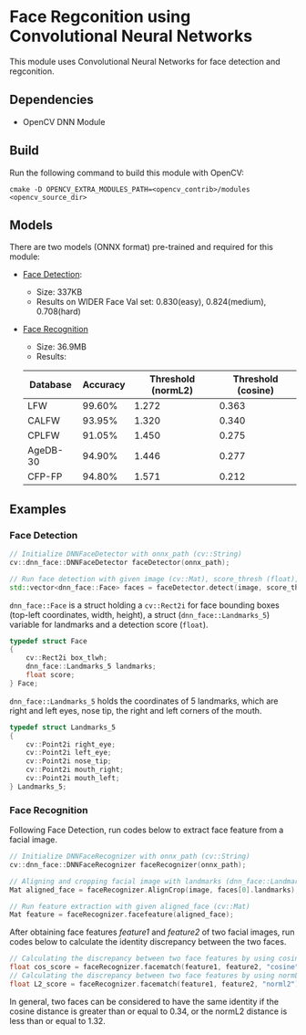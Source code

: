 # Face Regconition using Convolutional Neural Networks

This module uses Convolutional Neural Networks for face detection and regconition.

## Dependencies
- OpenCV DNN Module

## Build

Run the following command to build this module with OpenCV:
```shell
cmake -D OPENCV_EXTRA_MODULES_PATH=<opencv_contrib>/modules <opencv_source_dir>
```

## Models

There are two models (ONNX format) pre-trained and required for this module:
- [Face Detection](https://github.com/ShiqiYu/libfacedetection.train/tree/master/tasks/task1/onnx):
    - Size: 337KB
    - Results on WIDER Face Val set: 0.830(easy), 0.824(medium), 0.708(hard)
- [Face Recognition](https://drive.google.com/file/d/1ClK9WiB492c5OZFKveF3XiHCejoOxINW/view?usp=sharing)
    - Size: 36.9MB
    - Results:
    
    | Database | Accuracy | Threshold (normL2) | Threshold (cosine) |
    | -------- | -------- | ------------------ | ------------------ |
    | LFW      | 99.60%   | 1.272              | 0.363              |
    | CALFW    | 93.95%   | 1.320              | 0.340              |
    | CPLFW    | 91.05%   | 1.450              | 0.275              |
    | AgeDB-30 | 94.90%   | 1.446              | 0.277              |
    | CFP-FP   | 94.80%   | 1.571              | 0.212              |

## Examples

### Face Detection
```cpp
// Initialize DNNFaceDetector with onnx_path (cv::String)
cv::dnn_face::DNNFaceDetector faceDetector(onnx_path);

// Run face detection with given image (cv::Mat), score_thresh (float), nms_thresh (float) and top_k (int)
std::vector<dnn_face::Face> faces = faceDetector.detect(image, score_thresh, nms_thresh, top_k);
```

`dnn_face::Face` is a struct holding a `cv::Rect2i` for face bounding boxes (top-left coordinates, width, height), a struct (`dnn_face::Landmarks_5`) variable for landmarks and a detection score (`float`).
```cpp
typedef struct Face
{
    cv::Rect2i box_tlwh;
    dnn_face::Landmarks_5 landmarks;
    float score;
} Face;
```

`dnn_face::Landmarks_5` holds the coordinates of 5 landmarks, which are right and left eyes, nose tip, the right and left corners of the mouth.
```cpp
typedef struct Landmarks_5
{
    cv::Point2i right_eye;
    cv::Point2i left_eye;
    cv::Point2i nose_tip;
    cv::Point2i mouth_right;
    cv::Point2i mouth_left;
} Landmarks_5;
```

### Face Recognition

Following Face Detection, run codes below to extract face feature from a facial image.

```cpp
// Initialize DNNFaceRecognizer with onnx_path (cv::String)
cv::dnn_face::DNNFaceRecognizer faceRecognizer(onnx_path);

// Aligning and cropping facial image with landmarks (dnn_face::Landmarks_5) detected by dnn_face::DNNFaceDetector
Mat aligned_face = faceRecognizer.AlignCrop(image, faces[0].landmarks);

// Run feature extraction with given aligned_face (cv::Mat)
Mat feature = faceRecognizer.facefeature(aligned_face);
```

After obtaining face features *feature1* and *feature2* of two facial images, run codes below to calculate the identity discrepancy between the two faces.

```cpp
// Calculating the discrepancy between two face features by using cosine distance.
float cos_score = faceRecognizer.facematch(feature1, feature2, "cosine");
// Calculating the discrepancy between two face features by using normL2 distance.
float L2_score = faceRecognizer.facematch(feature1, feature2, "norml2");
```

In general, two faces can be considered to have the same identity if the cosine distance is greater than or equal to 0.34, or the normL2 distance is less than or equal to 1.32.